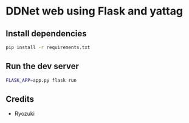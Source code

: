 # DDNet web using Flask and yattag

## Install dependencies

```bash
pip install -r requirements.txt
```

## Run the dev server

```bash
FLASK_APP=app.py flask run
```

## Credits
- Ryozuki
